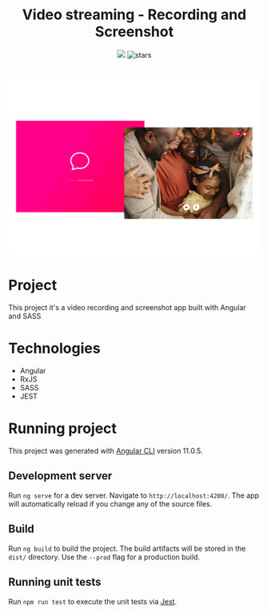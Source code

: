 <h1 align="center">Video streaming - Recording and Screenshot</h1>

<div align="center">

<img src="https://img.shields.io/static/v1?label=PRs&message=welcome&color=43bd16&labelColor=535353" />

<img alt="stars" src="https://img.shields.io/github/stars/DaniloLima122/video-streaming?color=43bd16">

</div>


<br/>
<br/>

<img src="./project.png">

# Project
 
This project it's a video recording and screenshot app built with Angular and SASS 
# Technologies
- Angular
- RxJS
- SASS
- JEST


# Running project

This project was generated with [Angular CLI](https://github.com/angular/angular-cli) version 11.0.5.

## Development server

Run `ng serve` for a dev server. Navigate to `http://localhost:4200/`. The app will automatically reload if you change any of the source files.

## Build

Run `ng build` to build the project. The build artifacts will be stored in the `dist/` directory. Use the `--prod` flag for a production build.

## Running unit tests

Run `npm run test` to execute the unit tests via [Jest](https://jestjs.io/pt-BR/).

